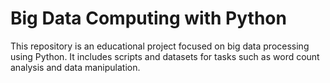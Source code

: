 # Big Data Computing with Python

This repository is an educational project focused on big data processing using Python. It includes scripts and datasets for tasks such as word count analysis and data manipulation.
